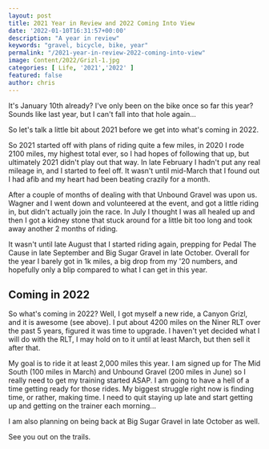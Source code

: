 ```yaml
---
layout: post
title: 2021 Year in Review and 2022 Coming Into View
date: '2022-01-10T16:31:57+00:00'
description: "A year in review"
keywords: "gravel, bicycle, bike, year"
permalink: "/2021-year-in-review-2022-coming-into-view"
image: Content/2022/Grizl-1.jpg
categories: [ Life, '2021','2022' ]
featured: false
author: chris
---
```


It's January 10th already? I've only been on the bike once so far this year? Sounds like last year, but I can't fall into that hole again...

So let's talk a little bit about 2021 before we get into what's coming in 2022.

So 2021 started off with plans of riding quite a few miles, in 2020 I rode 2100 miles, my highest total ever, so I had hopes of following that up, but ultimately 2021 didn't play out that way. In late February I hadn't put any real mileage in, and I started to feel off. It wasn't until mid-March that I found out I had afib and my heart had been beating crazily for a month. 

After a couple of months of dealing with that Unbound Gravel was upon us. Wagner and I went down and volunteered at the event, and got a little riding in, but didn't actually join the race. In July I thought I was all healed up and then I got a kidney stone that stuck around for a little bit too long and took away another 2 months of riding. 

It wasn't until late August that I started riding again, prepping for Pedal The Cause in late September and Big Sugar Gravel in late October. Overall for the year I barely got in 1k miles, a big drop from my '20 numbers, and hopefully only a blip compared to what I can get in this year.

## Coming in 2022
So what's coming in 2022? Well, I got myself a new ride, a Canyon Grizl, and it is awesome (see above). I put about 4200 miles on the Niner RLT over the past 5 years, figured it was time to upgrade. I haven't yet decided what I will do with the RLT, I may hold on to it until at least March, but then sell it after that.

My goal is to ride it at least 2,000 miles this year. I am signed up for The Mid South (100 miles in March) and Unbound Gravel (200 miles in June) so I really need to get my training started ASAP. I am going to have a hell of a time getting ready for those rides. My biggest struggle right now is finding time, or rather, making time. I need to quit staying up late and start getting up and getting on the trainer each morning...

I am also planning on being back at Big Sugar Gravel in late October as well.

See you out on the trails.



